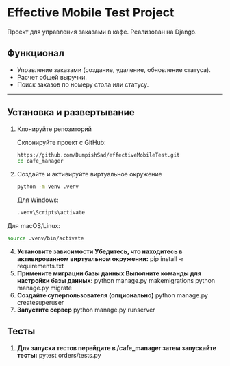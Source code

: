 # Effective Mobile Test Project

Проект для управления заказами в кафе. Реализован на Django.

## Функционал
- Управление заказами (создание, удаление, обновление статуса).
- Расчет общей выручки.
- Поиск заказов по номеру стола или статусу.

---

## Установка и развертывание

1. Клонируйте репозиторий

   Склонируйте проект с GitHub:
   ```bash
   https://github.com/DumpishSad/effectiveMobileTest.git
   cd cafe_manager
   ```
   
2. Создайте и активируйте виртуальное окружение
      ```bash
      python -m venv .venv
      ```
     Для Windows:
     ```bash
     .venv\Scripts\activate
      ```

  Для macOS/Linux:
  ```bash
  source .venv/bin/activate
   ```
4. **Установите зависимости Убедитесь, что находитесь в активированном виртуальном окружении:**
   pip install -r requirements.txt
5. **Примените миграции базы данных Выполните команды для настройки базы данных:**
   python manage.py makemigrations
   python manage.py migrate
6. **Создайте суперпользователя (опционально)**
   python manage.py createsuperuser
7. **Запустите сервер**
   python manage.py runserver 

## Тесты

1. **Для запуска тестов перейдите в /cafe_manager затем запускайте тесты:**
   pytest orders/tests.py
